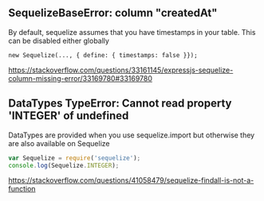## SequelizeBaseError: column "createdAt"

By default, sequelize assumes that you have timestamps in your table. This can be disabled either globally

`new Sequelize(..., { define: { timestamps: false }});`

https://stackoverflow.com/questions/33161145/expressjs-sequelize-column-missing-error/33169780#33169780

## DataTypes TypeError: Cannot read property 'INTEGER' of undefined

DataTypes are provided when you use sequelize.import but otherwise they are also available on Sequelize

```javascript
var Sequelize = require('sequelize');
console.log(Sequelize.INTEGER);
```

https://stackoverflow.com/questions/41058479/sequelize-findall-is-not-a-function
